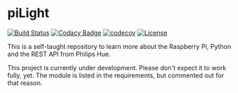 # piLight
[![Build Status](https://travis-ci.com/ckittl/piLight.svg?branch=master)](https://travis-ci.com/ckittl/piLight)
[![Codacy Badge](https://api.codacy.com/project/badge/Grade/f6eba927c29f4298b78bdcbc76b4b346)](https://www.codacy.com/manual/ckittl/piLight?utm_source=github.com&amp;utm_medium=referral&amp;utm_content=ckittl/piLight&amp;utm_campaign=Badge_Grade)
[![codecov](https://codecov.io/gh/ckittl/piLight/branch/master/graph/badge.svg)](https://codecov.io/gh/ckittl/piLight)
[![License](https://img.shields.io/github/license/ckittl/pilight)](https://github.com/ckittl/pilight/blob/master/LICENSE)

This is a self-taught repository to learn more about the Raspberry Pi, Python and the REST API from Philips Hue.

This project is currently under development. Please don't expect it to work fully, yet.
The module is listed in the requirements, but commented out for that reason.
